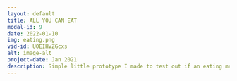 ```yaml
---
layout: default
title: ALL YOU CAN EAT
modal-id: 9
date: 2022-01-10
img: eating.png
vid-id: UOEIHvZGcxs
alt: image-alt
project-date: Jan 2021
description: Simple little prototype I made to test out if an eating mechanic would feel good in VR. Has multiplayer enabled, next steps would be to split controls so that player1 is controlling the left hand, player2 controlling the right one. 
---
```


